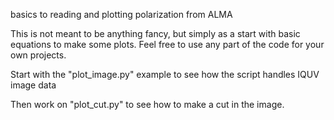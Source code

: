 basics to reading and plotting polarization from ALMA

This is not meant to be anything fancy, but simply as a start with basic equations to make some plots. Feel free to use any part of the code for your own projects. 

Start with the "plot_image.py" example to see how the script handles IQUV image data

Then work on "plot_cut.py" to see how to make a cut in the image.

